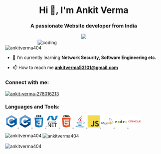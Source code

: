 
<h1 align="center">Hi 👋, I'm Ankit Verma</h1>
<h3 align="center">A passionate Website developer from India</h3>
<div align="center"> <img src="https://vui.unsplash.com/resize?height=256&quality=60&type=auto&url=https%3A%2F%2Fsearched-images.s3.us-west-2.amazonaws.com%2Fa8952597-fe15-44d1-93ff-442e3ffdfcba%3FX-Amz-Algorithm%3DAWS4-HMAC-SHA256%26X-Amz-Credential%3DAKIAQ4GRIA4Q6KECABEK%252F20230619%252Fus-west-2%252Fs3%252Faws4_request%26X-Amz-Date%3D20230619T183926Z%26X-Amz-Expires%3D86400%26X-Amz-SignedHeaders%3Dhost%26X-Amz-Signature%3D57d455707277585bad978ba69a5d7c5444de73c0100a007685b9a34f3f581076&sign=LqbchzzwFGj_UNSsB071sKwLLZ9Mts2g5m2YAZU7YNY"> </div>
<img align="right" alt="coding" width="400" src="https://media3.giphy.com/media/qgQUggAC3Pfv687qPC/giphy.gif">

<p align="left"> <img src="https://komarev.com/ghpvc/?username=ankitverma404&label=Profile%20views&color=0e75b6&style=flat" alt="ankitverma404" /> </p>

- 🌱 I’m currently learning **Network Security, Software Engineering etc.**

- 📫 How to reach me **ankitverma53101@gmail.com**

<h3 align="left">Connect with me:</h3>
<p align="left">
<a href="https://linkedin.com/in/ankit-verma-278016213" target="blank"><img align="center" src="https://raw.githubusercontent.com/rahuldkjain/github-profile-readme-generator/master/src/images/icons/Social/linked-in-alt.svg" alt="ankit-verma-278016213" height="30" width="40" /></a>
</p>

<h3 align="left">Languages and Tools:</h3>
<p align="left"> <a href="https://www.cprogramming.com/" target="_blank" rel="noreferrer"> <img src="https://raw.githubusercontent.com/devicons/devicon/master/icons/c/c-original.svg" alt="c" width="40" height="40"/> </a> <a href="https://www.w3schools.com/cpp/" target="_blank" rel="noreferrer"> <img src="https://raw.githubusercontent.com/devicons/devicon/master/icons/cplusplus/cplusplus-original.svg" alt="cplusplus" width="40" height="40"/> </a> <a href="https://www.w3schools.com/css/" target="_blank" rel="noreferrer"> <img src="https://raw.githubusercontent.com/devicons/devicon/master/icons/css3/css3-original-wordmark.svg" alt="css3" width="40" height="40"/> </a> <a href="https://dotnet.microsoft.com/" target="_blank" rel="noreferrer"> <img src="https://raw.githubusercontent.com/devicons/devicon/master/icons/dot-net/dot-net-original-wordmark.svg" alt="dotnet" width="40" height="40"/> </a> <a href="https://www.w3.org/html/" target="_blank" rel="noreferrer"> <img src="https://raw.githubusercontent.com/devicons/devicon/master/icons/html5/html5-original-wordmark.svg" alt="html5" width="40" height="40"/> </a> <a href="https://www.java.com" target="_blank" rel="noreferrer"> <img src="https://raw.githubusercontent.com/devicons/devicon/master/icons/java/java-original.svg" alt="java" width="40" height="40"/> </a> <a href="https://developer.mozilla.org/en-US/docs/Web/JavaScript" target="_blank" rel="noreferrer"> <img src="https://raw.githubusercontent.com/devicons/devicon/master/icons/javascript/javascript-original.svg" alt="javascript" width="40" height="40"/> </a> <a href="https://www.mysql.com/" target="_blank" rel="noreferrer"> <img src="https://raw.githubusercontent.com/devicons/devicon/master/icons/mysql/mysql-original-wordmark.svg" alt="mysql" width="40" height="40"/> </a> <a href="https://nodejs.org" target="_blank" rel="noreferrer"> <img src="https://raw.githubusercontent.com/devicons/devicon/master/icons/nodejs/nodejs-original-wordmark.svg" alt="nodejs" width="40" height="40"/> </a> <a href="https://www.oracle.com/" target="_blank" rel="noreferrer"> <img src="https://raw.githubusercontent.com/devicons/devicon/master/icons/oracle/oracle-original.svg" alt="oracle" width="40" height="40"/> </a> </p>

<p><img align="left" src="https://github-readme-stats.vercel.app/api/top-langs?username=ankitverma404&show_icons=true&locale=en&layout=compact" alt="ankitverma404" /></p>

<p>&nbsp;<img align="center" src="https://github-readme-stats.vercel.app/api?username=ankitverma404&show_icons=true&locale=en" alt="ankitverma404" /></p>

<p><img align="center" src="https://github-readme-streak-stats.herokuapp.com/?user=ankitverma404&" alt="ankitverma404" /></p>
